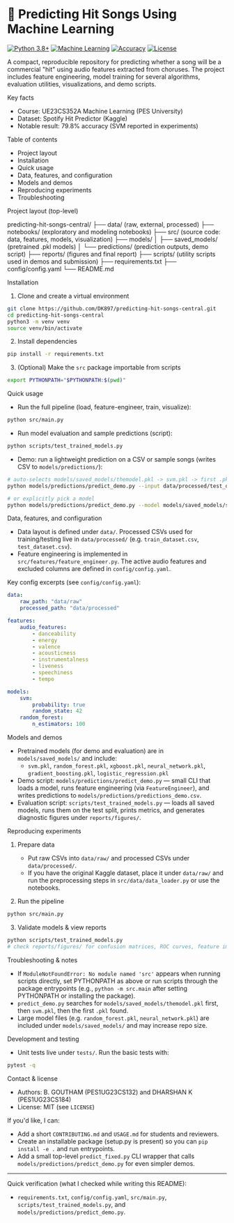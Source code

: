 # 🎵 Predicting Hit Songs Using Machine Learning

[![Python 3.8+](https://img.shields.io/badge/python-3.8+-blue.svg)](https://www.python.org/downloads/)
[![Machine Learning](https://img.shields.io/badge/ML-Scikit--learn-orange.svg)](https://scikit-learn.org/)
[![Accuracy](https://img.shields.io/badge/accuracy-79.8%25-brightgreen.svg)](#-model-performance)
[![License](https://img.shields.io/badge/license-MIT-green.svg)](LICENSE)

A compact, reproducible repository for predicting whether a song will be a commercial "hit" using audio features extracted from choruses. The project includes feature engineering, model training for several algorithms, evaluation utilities, visualizations, and demo scripts.

Key facts
- Course: UE23CS352A Machine Learning (PES University)
- Dataset: Spotify Hit Predictor (Kaggle)
- Notable result: 79.8% accuracy (SVM reported in experiments)

Table of contents
- Project layout
- Installation
- Quick usage
- Data, features, and configuration
- Models and demos
- Reproducing experiments
- Troubleshooting

Project layout (top-level)

predicting-hit-songs-central/
├── data/ (raw, external, processed)
├── notebooks/ (exploratory and modeling notebooks)
├── src/ (source code: data, features, models, visualization)
├── models/
│   ├── saved_models/ (pretrained .pkl models)
│   └── predictions/ (prediction outputs, demo script)
├── reports/ (figures and final report)
├── scripts/ (utility scripts used in demos and submission)
├── requirements.txt
├── config/config.yaml
└── README.md


Installation

1. Clone and create a virtual environment

```bash
git clone https://github.com/DK897/predicting-hit-songs-central.git
cd predicting-hit-songs-central
python3 -m venv venv
source venv/bin/activate
```

2. Install dependencies

```bash
pip install -r requirements.txt
```

3. (Optional) Make the `src` package importable from scripts

```bash
export PYTHONPATH="$PYTHONPATH:$(pwd)"
```


Quick usage

- Run the full pipeline (load, feature-engineer, train, visualize):

```bash
python src/main.py
```

- Run model evaluation and sample predictions (script):

```bash
python scripts/test_trained_models.py
```

- Demo: run a lightweight prediction on a CSV or sample songs (writes CSV to `models/predictions/`):

```bash
# auto-selects models/saved_models/themodel.pkl -> svm.pkl -> first .pkl
python models/predictions/predict_demo.py --input data/processed/test_dataset.csv

# or explicitly pick a model
python models/predictions/predict_demo.py --model models/saved_models/svm.pkl --input data/processed/test_dataset.csv
```


Data, features, and configuration

- Data layout is defined under `data/`. Processed CSVs used for training/testing live in `data/processed/` (e.g. `train_dataset.csv`, `test_dataset.csv`).
- Feature engineering is implemented in `src/features/feature_engineer.py`. The active audio features and excluded columns are defined in `config/config.yaml`.

Key config excerpts (see `config/config.yaml`):

```yaml
data:
	raw_path: "data/raw"
	processed_path: "data/processed"

features:
	audio_features:
		- danceability
		- energy
		- valence
		- acousticness
		- instrumentalness
		- liveness
		- speechiness
		- tempo

models:
	svm:
		probability: true
		random_state: 42
	random_forest:
		n_estimators: 100
```


Models and demos

- Pretrained models (for demo and evaluation) are in `models/saved_models/` and include:
	- `svm.pkl`, `random_forest.pkl`, `xgboost.pkl`, `neural_network.pkl`, `gradient_boosting.pkl`, `logistic_regression.pkl`
- Demo script: `models/predictions/predict_demo.py` — small CLI that loads a model, runs feature engineering (via `FeatureEngineer`), and writes predictions to `models/predictions/predictions_demo.csv`.
- Evaluation script: `scripts/test_trained_models.py` — loads all saved models, runs them on the test split, prints metrics, and generates diagnostic figures under `reports/figures/`.


Reproducing experiments

1. Prepare data
	 - Put raw CSVs into `data/raw/` and processed CSVs under `data/processed/`.
	 - If you have the original Kaggle dataset, place it under `data/raw/` and run the preprocessing steps in `src/data/data_loader.py` or use the notebooks.

2. Run the pipeline

```bash
python src/main.py
```

3. Validate models & view reports

```bash
python scripts/test_trained_models.py
# check reports/figures/ for confusion matrices, ROC curves, feature importance
```


Troubleshooting & notes

- If `ModuleNotFoundError: No module named 'src'` appears when running scripts directly, set PYTHONPATH as above or run scripts through the package entrypoints (e.g., `python -m src.main` after setting PYTHONPATH or installing the package).
- `predict_demo.py` searches for `models/saved_models/themodel.pkl` first, then `svm.pkl`, then the first `.pkl` found.
- Large model files (e.g. `random_forest.pkl`, `neural_network.pkl`) are included under `models/saved_models/` and may increase repo size.


Development and testing

- Unit tests live under `tests/`. Run the basic tests with:

```bash
pytest -q
```

Contact & license

- Authors: B. GOUTHAM (PES1UG23CS132) and DHARSHAN K (PES1UG23CS184)
- License: MIT (see `LICENSE`)


If you'd like, I can:
- Add a short `CONTRIBUTING.md` and `USAGE.md` for students and reviewers.
- Create an installable package (setup.py is present) so you can `pip install -e .` and run entrypoints.
- Add a small top-level `predict_fixed.py` CLI wrapper that calls `models/predictions/predict_demo.py` for even simpler demos.

----

Quick verification (what I checked while writing this README):
- `requirements.txt`, `config/config.yaml`, `src/main.py`, `scripts/test_trained_models.py`, and `models/predictions/predict_demo.py`.



